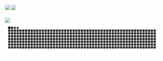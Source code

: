 <div>
  <img height="184em" src="https://github-readme-stats.vercel.app/api?username=Carlos-hcal&show_icons=true&theme=algolia&border_color=0484FD00&include_all_commits=true&count_private=true&locale=pt-br"/>
  <img height="184em" src="https://github-readme-stats.vercel.app/api/top-langs/?username=Carlos-hcal&layout=compact&theme=algolia&border_color=0484FD00&locale=pt-br"/>
</div>

###

<div>
  <img src="https://skillicons.dev/icons?i=figma,ts,react,gamemakerstudio,unity,cs,tailwind,sass,mysql,php" />
</div>

<div >
  <picture>
    <source media="(prefers-color-scheme: dark)" srcset="https://raw.githubusercontent.com/Carlos-hcal/Carlos-hcal/output/github-contribution-grid-snake-dark.svg">
    <source media="(prefers-color-scheme: dark)" srcset="https://raw.githubusercontent.com/Carlos-hcal/Carlos-hcal/output/github-contribution-grid-snake.svg">
    <img alt="github contribution grid snake animation" src="https://raw.githubusercontent.com/Carlos-hcal/Carlos-hcal/output/github-contribution-grid-snake.svg">
  </picture>
</div>
  
